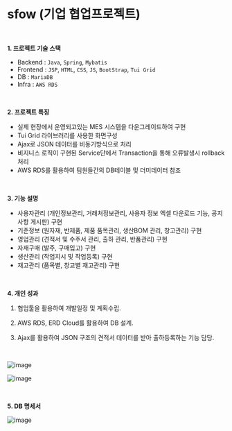 # sfow (기업 협업프로젝트)

<br>

**1. 프로젝트 기술 스택**

- Backend  :  `Java`, `Spring`, `Mybatis`
- Frontend  :  `JSP`, `HTML`, `CSS`, `JS`, `BootStrap`, `Tui Grid`
- DB  :  `MariaDB`
- Infra  :  `AWS RDS`

<br>

**2. 프로젝트 특징**

- 실제 현장에서 운영되고있는 MES 시스템을 다운그레이드하여 구현
- Tui Grid 라이브러리를 사용한 화면구성
- Ajax로 JSON 데이터를 비동기방식으로 처리
- 비지니스 로직이 구현된 Service단에서 Transaction을 통해 오류발생시 rollback 처리
- AWS RDS를 활용하여 팀원들간의 DB테이블 및 더미데이터 참조

<br>

**3. 기능 설명**

- 사용자관리 (개인정보관리, 거래처정보관리, 사용자 정보 엑셀 다운로드 기능, 공지사항 게시판) 구현
- 기준정보 (원자재, 반제품, 제품 품목관리, 생산BOM 관리, 창고관리) 구현
- 영업관리 (견적서 및 수주서 관리, 출하 관리, 반품관리) 구현
- 자재구매 (발주, 구매입고) 구현
- 생산관리 (작업지시 및 작업등록) 구현
- 재고관리 (품목별, 창고별 재고관리) 구현

<br>

**4. 개인 성과**

1) 협업툴을 활용하여 개발일정 및 계획수립.

2) AWS RDS,  ERD Cloud를 활용하여 DB 설계.

3) Ajax를 활용하여 JSON 구조의 견적서 데이터를 받아 출하등록하는 기능 담당.

<br>

![image](https://github.com/minbo2002/sfow/assets/68101836/840f2e28-121e-4d81-aeef-d8a84c0859de)

![image](https://github.com/minbo2002/sfow/assets/68101836/6388fa0d-d41d-4706-bbc9-c7bf666c5d7b)

<br>

**5. DB 명세서**

![image](https://github.com/minbo2002/sfow/assets/68101836/d5e5dca5-28b0-4564-b69f-7470cb504e26)


